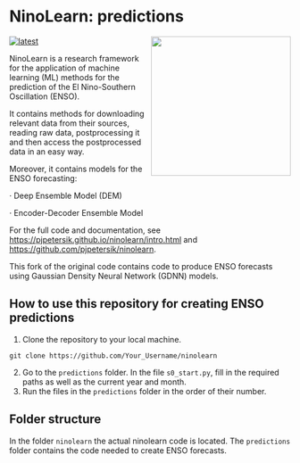 # NinoLearn: predictions

<img src="https://github.com/pjpetersik/ninolearn/blob/master/logo/logo.png" width="250" align="right">

[docs-latest-img]: https://img.shields.io/badge/docs-latest-blue.svg
[docs-latest-url]: https://pjpetersik.github.io/ninolearn/

[![latest][docs-latest-img]][docs-latest-url]

NinoLearn is a research framework for the application of machine learning (ML)
methods for the prediction of the El Nino-Southern Oscillation (ENSO).

It contains methods for downloading relevant data from their sources, reading
raw data, postprocessing it and then access the postprocessed data in an easy way. 


Moreover, it contains models for the ENSO forecasting:

· Deep Ensemble Model (DEM)

· Encoder-Decoder Ensemble Model

For the full code and documentation, see https://pjpetersik.github.io/ninolearn/intro.html and https://github.com/pjpetersik/ninolearn.

This fork of the original code contains code to produce ENSO forecasts using Gaussian Density Neural Network (GDNN) models.

## How to use this repository for creating ENSO predictions

1. Clone the repository to your local machine.
```
git clone https://github.com/Your_Username/ninolearn
```
2. Go to the `predictions` folder. In the file `s0_start.py`, fill in the required paths as well as the current year and month.
3. Run the files in the `predictions` folder in the order of their number.


## Folder structure
In the folder `ninolearn` the actual ninolearn code is located. 
The `predictions` folder contains the code needed to create ENSO forecasts.

